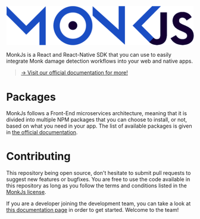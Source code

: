 ![MonkJs](documentation/static/img/monkjs.png)

MonkJs is a React and React-Native SDK that you can use to easily integrate Monk damage detection workflows into your
web and native apps.

> [→ Visit our official documentation for more!](https://monkvision.github.io/monkjs/)

# Packages
MonkJs follows a Front-End microservices architecture, meaning that it is divided into multiple NPM packages that you
can choose to install, or not, based on what you need in your app. The list of available packages is given in
[the official documentation](https://monkvision.github.io/monkjs/docs/category/packages).

# Contributing
This repository being open source, don't hesitate to submit pull requests to suggest new features or bugfixes. You are
free to use the code available in this repository as long as you follow the terms and conditions listed in the
[MonkJs license](LICENSE).

If you are a developer joining the development team, you can take a look at
[this documentation page](https://www.notion.so/monkvision/Getting-Started-490ab93420d543229cfb826abe1758d7) in order to
get started. Welcome to the team!

